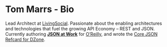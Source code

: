 Tom Marrs - Bio
===============
Lead Architect at [LivingSocial](http://corporate.livingsocial.com/). Passionate about the enabling architectures and technologies that fuel the growing API Economy – REST and JSON. Currently authoring [__JSON at Work__](https://github.com/tmarrs/json-at-work/blob/master/README.md) for [O’Reilly](http://www.oreilly.com/), and wrote the [Core JSON Refcard for DZone](http://refcardz.dzone.com/refcardz/core-json).

